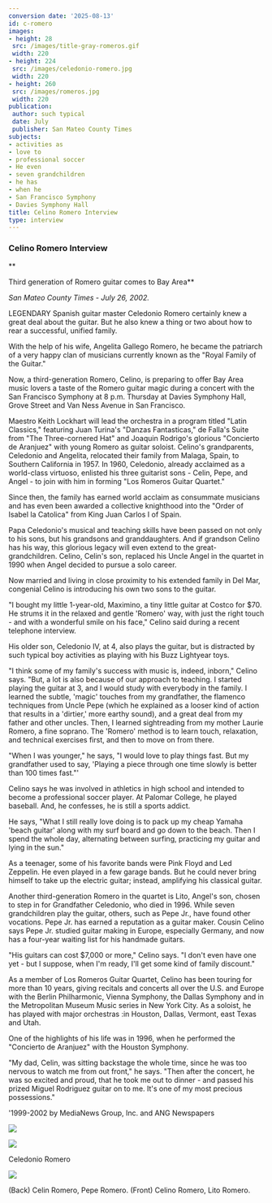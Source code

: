 ```yaml
---
conversion date: '2025-08-13'
id: c-romero
images:
- height: 28
 src: /images/title-gray-romeros.gif
 width: 220
- height: 224
 src: /images/celedonio-romero.jpg
 width: 220
- height: 260
 src: /images/romeros.jpg
 width: 220
publication:
 author: such typical
 date: July
 publisher: San Mateo County Times
subjects:
- activities as
- love to
- professional soccer
- He even
- seven grandchildren
- he has
- when he
- San Francisco Symphony
- Davies Symphony Hall
title: Celino Romero Interview
type: interview
---
```


### Celino Romero Interview

**

Third generation of Romero guitar comes to Bay Area**

*San Mateo County Times - July 26, 2002.*

LEGENDARY Spanish guitar master Celedonio Romero certainly knew a great deal about the guitar. But he also knew a thing or two about how to rear a successful, unified family.

With the help of his wife, Angelita Gallego Romero, he became the patriarch of a very happy clan of musicians currently known as the "Royal Family of the Guitar."

Now, a third-generation Romero, Celino, is preparing to offer Bay Area music lovers a taste of the Romero guitar magic during a concert with the San Francisco Symphony at 8 p.m. Thursday at Davies Symphony Hall, Grove Street and Van Ness Avenue in San Francisco.

Maestro Keith Lockhart will lead the orchestra in a program titled "Latin Classics," featuring Juan Turina's "Danzas Fantasticas," de Falla's Suite from "The Three-cornered Hat" and Joaquin Rodrigo's glorious "Concierto de Aranjuez" with young Romero as guitar soloist.
Celino's grandparents, Celedonio and Angelita, relocated their family from Malaga, Spain, to Southern California in 1957. In 1960, Celedonio, already acclaimed as a world-class virtuoso, enlisted his three guitarist sons - Celin, Pepe, and Angel - to join with him in forming "Los Romeros Guitar Quartet."

Since then, the family has earned world acclaim as consummate musicians and has even been awarded a collective knighthood into the "Order of Isabel la Catolica" from King Juan Carlos I of Spain.

Papa Celedonio's musical and teaching skills have been passed on not only to his sons, but his grandsons and granddaughters.
And if grandson Celino has his way, this glorious legacy will even extend to the great-grandchildren. Celino, Celin's son, replaced his Uncle Angel in the quartet in 1990 when Angel decided to pursue a solo career.

Now married and living in close proximity to his extended family in Del Mar, congenial Celino is introducing his own two sons to the guitar.

"I bought my little 1-year-old, Maximino, a tiny little guitar at Costco for $70. He strums it in the relaxed and gentle 'Romero' way, with just the right touch - and with a wonderful smile on his face," Celino said during a recent telephone interview.

His older son, Celedonio IV, at 4, also plays the guitar, but is distracted by such typical boy activities as playing with his Buzz Lightyear toys.

"I think some of my family's success with music is, indeed, inborn," Celino says. "But, a lot is also because of our approach to teaching. I started playing the guitar at 3, and I would study with everybody in the family. I learned the subtle, 'magic' touches from my grandfather, the flamenco techniques from Uncle Pepe (which he explained as a looser kind of action that results in a 'dirtier,' more earthy sound), and a great deal from my father and other uncles. Then, I learned sightreading from my mother Laurie Romero, a fine soprano. The 'Romero' method is to learn touch, relaxation, and technical exercises first, and then to move on from there.

"When I was younger," he says, "I would love to play things fast. But my grandfather used to say, 'Playing a piece through one time slowly is better than 100 times fast."'

Celino says he was involved in athletics in high school and intended to become a professional soccer player. At Palomar College, he played baseball. And, he confesses, he is still a sports addict.

He says, "What I still really love doing is to pack up my cheap Yamaha 'beach guitar' along with my surf board and go down to the beach. Then I spend the whole day, alternating between surfing, practicing my guitar and lying in the sun."

As a teenager, some of his favorite bands were Pink Floyd and Led Zeppelin. He even played in a few garage bands. But he could never bring himself to take up the electric guitar; instead, amplifying his classical guitar.

Another third-generation Romero in the quartet is Lito, Angel's son, chosen to step in for Grandfather Celedonio, who died in 1996.
While seven grandchildren play the guitar, others, such as Pepe Jr., have found other vocations. Pepe Jr. has earned a reputation as a guitar maker. Cousin Celino says Pepe Jr. studied guitar making in Europe, especially Germany, and now has a four-year waiting list for his handmade guitars.

"His guitars can cost $7,000 or more," Celino says. "I don't even have one yet - but I suppose, when I'm ready, I'll get some kind of family discount."

As a member of Los Romeros Guitar Quartet, Celino has been touring for more than 10 years, giving recitals and concerts all over the U.S. and Europe with the Berlin Philharmonic, Vienna Symphony, the Dallas Symphony and in the Metropolitan Museum Music series in New York City. As a soloist, he has played with major orchestras :in Houston, Dallas, Vermont, east Texas and Utah.

One of the highlights of his life was in 1996, when he performed the "Concierto de Aranjuez" with the Houston Symphony.

"My dad, Celin, was sitting backstage the whole time, since he was too nervous to watch me from out front," he says. "Then after the concert, he was so excited and proud, that he took me out to dinner - and passed his prized Miguel Rodriguez guitar on to me. It's one of my most precious possessions."

'1999-2002 by MediaNews Group, Inc. and ANG Newspapers

![](/images/title-gray-romeros.gif)

![](/images/celedonio-romero.jpg)

Celedonio Romero

![](/images/romeros.jpg)

(Back) Celin Romero, Pepe Romero. (Front) Celino Romero, Lito Romero.

